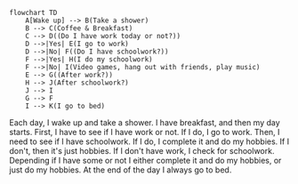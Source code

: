 ```mermaid
flowchart TD
    A[Wake up] --> B(Take a shower)
    B --> C(Coffee & Breakfast)
    C --> D((Do I have work today or not?))
    D -->|Yes| E(I go to work)
    D -->|No| F((Do I have schoolwork?))
    F -->|Yes| H(I do my schoolwork)
    F -->|No| I(Video games, hang out with friends, play music)
    E --> G((After work?))
    H --> J(After schoolwork?)
    J --> I
    G --> F
    I --> K(I go to bed)
```
Each day, I wake up and take a shower. I have breakfast, and then my day starts. 
First, I have to see if I have work or not. If I do, I go to work. Then, I need to see if I have schoolwork. 
If I do, I complete it and do my hobbies. If I don't, then it's just hobbies. If I don't have work, I check for schoolwork.
Depending if I have some or not I either complete it and do my hobbies, or just do my hobbies.
At the end of the day I always go to bed.